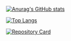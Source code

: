 [![Anurag's GitHub stats](https://github-readme-stats.vercel.app/api?username=dkdud8140&theme=dark)](https://github.com/anuraghazra/github-readme-stats)

[![Top Langs](https://github-readme-stats.vercel.app/api/top-langs/?username=dkdud8140&theme=dark&layout=compact)](https://github.com/anuraghazra/github-readme-stats)


<!-- 지금까지의 팀 프로젝트 기여도 살펴보기 -->

[![Repository Card](https://widget.realdeveloper.pro/api/card?user=dkdud8140&repo=WitWit)](https://github.com/soyeon-noh/WitWit)
